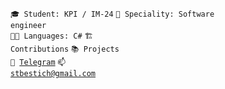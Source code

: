 <code>🎓 Student: KPI / IM-24</code>
<code>👷 Speciality: Software engineer </code><br>
<code>🧑‍💻 Languages: C#</code>
<code>🏗️ Contributions</code>
<code>📚 Projects</code><br>
<code>💬 [Telegram](https://telegram.me/stbestichhh_shh)</code>
<code>📫 [stbestich@gmail.com](mailto:stbestich@gmail.com)</code>
